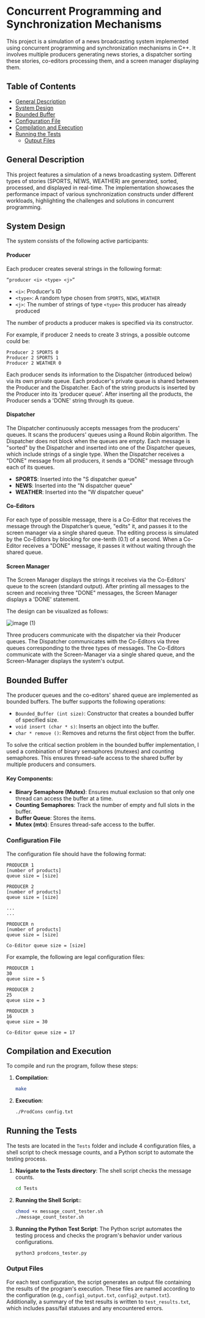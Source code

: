 # Concurrent Programming and Synchronization Mechanisms

This project is a simulation of a news broadcasting system implemented using concurrent programming and synchronization mechanisms in C++. It involves multiple producers generating news stories, a dispatcher sorting these stories, co-editors processing them, and a screen manager displaying them.

## Table of Contents
- [General Description](#general-description)
- [System Design](#system-design)
- [Bounded Buffer](#bounded-buffer)
- [Configuration File](#configuration-file)
- [Compilation and Execution](#compilation-and-execution)
- [Running the Tests](#running-the-tests)
  - [Output Files](#output-files)

## General Description

This project features a simulation of a news broadcasting system. Different types of stories (SPORTS, NEWS, WEATHER) are generated, sorted, processed, and displayed in real-time. The implementation showcases the performance impact of various synchronization constructs under different workloads, highlighting the challenges and solutions in concurrent programming.

## System Design

The system consists of the following active participants:

#### Producer

Each producer creates several strings in the following format:

```
“producer <i> <type> <j>”
```

- `<i>`: Producer's ID
- `<type>`: A random type chosen from `SPORTS`, `NEWS`, `WEATHER`
- `<j>`: The number of strings of type `<type>` this producer has already produced

The number of products a producer makes is specified via its constructor.

For example, if producer 2 needs to create 3 strings, a possible outcome could be:

```
Producer 2 SPORTS 0
Producer 2 SPORTS 1
Producer 2 WEATHER 0
```

Each producer sends its information to the Dispatcher (introduced below) via its own private queue. Each producer's private queue is shared between the Producer and the Dispatcher. Each of the string products is inserted by the Producer into its 'producer queue'. After inserting all the products, the Producer sends a 'DONE' string through its queue.

#### Dispatcher

The Dispatcher continuously accepts messages from the producers' queues. It scans the producers' queues using a Round Robin algorithm. The Dispatcher does not block when the queues are empty. Each message is "sorted" by the Dispatcher and inserted into one of the Dispatcher queues, which include strings of a single type. When the Dispatcher receives a "DONE" message from all producers, it sends a "DONE" message through each of its queues.

- **SPORTS**: Inserted into the "S dispatcher queue"
- **NEWS**: Inserted into the "N dispatcher queue"
- **WEATHER**: Inserted into the "W dispatcher queue"

#### Co-Editors

For each type of possible message, there is a Co-Editor that receives the message through the Dispatcher’s queue, "edits" it, and passes it to the screen manager via a single shared queue. The editing process is simulated by the Co-Editors by blocking for one-tenth (0.1) of a second. When a Co-Editor receives a "DONE" message, it passes it without waiting through the shared queue.

#### Screen Manager

The Screen Manager displays the strings it receives via the Co-Editors' queue to the screen (standard output). After printing all messages to the screen and receiving three "DONE" messages, the Screen Manager displays a 'DONE' statement.

The design can be visualized as follows:

![image (1)](https://github.com/user-attachments/assets/04ad58e7-6804-459f-9418-f05c5fe19a5f)

Three producers communicate with the dispatcher via their Producer queues. The Dispatcher communicates with the Co-Editors
via three queues corresponding to the three types of messages. The Co-Editors communicate with the
Screen-Manager via a single shared queue, and the Screen-Manager displays the system's output.

## Bounded Buffer

The producer queues and the co-editors' shared queue are implemented as bounded buffers. The buffer supports the following operations:
- `Bounded_Buffer (int size)`: Constructor that creates a bounded buffer of specified size.
- `void insert (char * s)`: Inserts an object into the buffer.
- `char * remove ()`: Removes and returns the first object from the buffer.

To solve the critical section problem in the bounded buffer implementation, I used a combination of binary semaphores (mutexes) and counting semaphores. This ensures thread-safe access to the shared buffer by multiple producers and consumers.

#### Key Components:
- **Binary Semaphore (Mutex)**: Ensures mutual exclusion so that only one thread can access the buffer at a time.
- **Counting Semaphores**: Track the number of empty and full slots in the buffer.
- **Buffer Queue**: Stores the items.
- **Mutex (mtx)**: Ensures thread-safe access to the buffer.

### Configuration File

The configuration file should have the following format:

```
PRODUCER 1
[number of products]
queue size = [size]

PRODUCER 2
[number of products]
queue size = [size]

...
...

PRODUCER n
[number of products]
queue size = [size]

Co-Editor queue size = [size]
```

For example, the following are legal configuration files:

```
PRODUCER 1
30
queue size = 5

PRODUCER 2
25
queue size = 3

PRODUCER 3
16
queue size = 30

Co-Editor queue size = 17
```

## Compilation and Execution

To compile and run the program, follow these steps:

1. **Compilation**:
   ```sh
   make
   ```
2. **Execution**:
   ```sh
   ./ProdCons config.txt
   ```
   
## Running the Tests

The tests are located in the `Tests` folder and include 4 configuration files, a shell script to check message counts, and a Python script to automate the testing process.

1. **Navigate to the Tests directory**:
   The shell script checks the message counts.
   ```sh
   cd Tests
   ```
3. **Running the Shell Script:**:
   ```sh
   chmod +x message_count_tester.sh
   ./message_count_tester.sh
   ```   
4. **Running the Python Test Script**:
   The Python script automates the testing process and checks the program's behavior under various configurations.
   ```sh
   python3 prodcons_tester.py
   ```   
### Output Files

For each test configuration, the script generates an output file containing the results of the program's execution. These files are named according to the configuration (e.g., `config1_output.txt`, `config2_output.txt`). Additionally, a summary of the test results is written to `test_results.txt`, which includes pass/fail statuses and any encountered errors.

   
